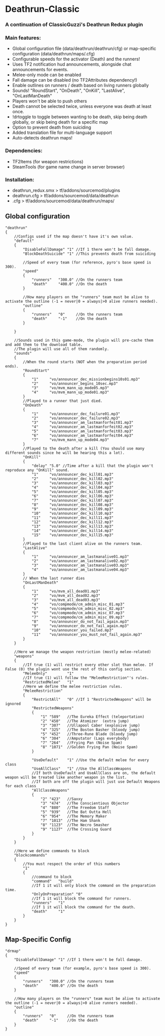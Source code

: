 # Deathrun-Classic
### A continuation of ClassicGuzzi's Deathrun Redux plugin

### Main features:
- Global configuration file (data/deathrun/deathrun/cfg) or map-specific configuration (data/deathrun/maps/<mapname>.cfg)
- Configurable speeds for the activator (Death) and the runners!
- Uses TF2 notification hud announcements, alongside chat announcements for events.
- Melee-only mode can be enabled
- Fall damage can be disabled (no TF2Attributes dependency!)
- Enable outlines on runners / death based on living runners globally
- Sounds! "RoundStart", "OnDeath", "OnKill", "LastAlive", "OnLastManDeath"
- Players won't be able to push others
- Death cannot be selected twice, unless everyone was death at least once.
- !drtoggle to toggle between wanting to be death, skip being death globally, or skip being death for a specific map
- Option to prevent death from suiciding
- Added translation file for multi-language support
- Auto-detects deathrun maps!

### Dependencies:
- TF2Items (for weapon restrictions)
- SteamTools (for game name change in server browser)
	
### Installation:
- deathrun_redux.smx > tf/addons/sourcemod/plugins
- deathrun.cfg > tf/addons/sourcemod/data/deathrun
- <map name>.cfg > tf/addons/sourcemod/data/deathrun/maps/

## Global configuration
```
"deathrun"
{
	//Configs used if the map doesn't have it's own value.
	"default"
	{
		"DisableFallDamage" "1"	//If 1 there won't be fall damage.
		"BlockDeathSuicide"	"1"	//This prevents death from suiciding
		
		//Speed of every team (for reference, pyro's base speed is 300).
		"speed"
		{
			"runners"	"300.0"	//On the runners team
			"death"		"400.0"	//On the death
		}
		
		//How many players on the "runners" team must be alive to activate the outline (-1 = never|0 = always|>0 alive runners needed).
		"outline"	
		{
			"runners"	"0"		//On the runners team
			"death"		"-1"	//On the death
		}
	
	}
		
	//Sounds used in this game-mode, the plugin will pre-cache them and add them to the download table.
	//The plugin will use all of them randomly.
	"sounds"
	{
		//When the round starts (NOT when the preparation period ends).
		"RoundStart"		
		{
			"1"		"vo/announcer_dec_missionbegins10s01.mp3"
			"2"		"vo/announcer_begins_10sec.mp3"
			"3"		"vo/mvm_mann_up_mode05.mp3"
			"4"		"vo/mvm_mann_up_mode01.mp3"
		}
		//Played to a runner that just died.
		"OnDeath"	
		{
			"1"		"vo/announcer_dec_failure01.mp3"
			"2"		"vo/announcer_dec_failure02.mp3"
			"3"		"vo/announcer_am_lastmanforfeit01.mp3"
			"4"		"vo/announcer_am_lastmanforfeit02.mp3"
			"5"		"vo/announcer_am_lastmanforfeit03.mp3"
			"6"		"vo/announcer_am_lastmanforfeit04.mp3"
			"7"		"vo/mvm_mann_up_mode04.mp3"
		}
		//Played to the death after a kill (You should use many different sounds since he will be hearing this a lot).
		"OnKill"
		{
			"delay"	"5.0" //Time after a kill that the plugin won't reproduce any "OnKill" sound.
			"1"		"vo/announcer_dec_kill01.mp3"
			"2"		"vo/announcer_dec_kill02.mp3"
			"3"		"vo/announcer_dec_kill03.mp3"
			"4"		"vo/announcer_dec_kill04.mp3"
			"5"		"vo/announcer_dec_kill05.mp3"
			"6"		"vo/announcer_dec_kill06.mp3"
			"7"		"vo/announcer_dec_kill07.mp3"
			"8"		"vo/announcer_dec_kill08.mp3"
			"9"		"vo/announcer_dec_kill09.mp3"
			"10"	"vo/announcer_dec_kill10.mp3"
			"11"	"vo/announcer_dec_kill11.mp3"
			"12"	"vo/announcer_dec_kill12.mp3"
			"13"	"vo/announcer_dec_kill13.mp3"
			"14"	"vo/announcer_dec_kill14.mp3"
			"15"	"vo/announcer_dec_kill15.mp3"
		}
		//Played to the last client alive on the runners team.
		"LastAlive"
		{
			"1"		"vo/announcer_am_lastmanalive01.mp3"
			"2"		"vo/announcer_am_lastmanalive02.mp3"
			"3"		"vo/announcer_am_lastmanalive03.mp3"
			"4"		"vo/announcer_am_lastmanalive04.mp3"
		}
		// When the last runner dies
		"OnLastManDeath"
		{
			"1"		"vo/mvm_all_dead01.mp3"
			"2"		"vo/mvm_all_dead02.mp3"
			"3"		"vo/mvm_all_dead03.mp3"
			"4"		"vo/compmode/cm_admin_misc_01.mp3"
			"5"		"vo/compmode/cm_admin_misc_02.mp3"
			"6"		"vo/compmode/cm_admin_misc_07.mp3"
			"7"		"vo/compmode/cm_admin_misc_09.mp3"
			"8"		"vo/announcer_do_not_fail_again.mp3"
			"9"		"vo/announcer_do_not_fail_again.mp3"
			"10"	"vo/announcer_you_failed.mp3"
			"11"	"vo/announcer_you_must_not_fail_again.mp3"
		}		
	}
	
	//Here we manage the weapon restriction (mostly melee-related)
	"weapons"
	{
		//If true (1) will restrict every other slot than melee. If False (0) the plugin wont use the rest of this config section.
		"MeleeOnly"			"1"		
		//If true (1) will follow the "MeleeRestriction"'s rules. 
		"RestrictedMelee"	"1"		
		//Here we define the melee restriction rules.
		"MeleeRestriction"
		{
			"RestrictAll"	"0"	//If 1 "RestrictedWeapons" will be ignored
			"RestrictedWeapons"
			{
				"1"	"589"	//The Eureka Effect (teleportation)
				"2"	"450"	//The Atomizer	(extra jump)
				"3"	"307"	//Ullapool Caber (explosive jump)
				"4"	"325"	//The Boston Basher (bloody jump)
				"5"	"452"	//Three-Rune Blade (bloody jump)
				"6"	"304"	//Amputator (Lags everybody)
				"7" "264"	//Frying Pan (Noise Spam)
				"8"	"1071"	//Golden Frying Pan (Noise Spam)
			}
			
			"UseDefault"	"1"	//Use the default melee for every class
			"UseAllClass"	"1"	//Use the AllClassWeapons
			//If both UseDefault and UseAllClass are on, the default weapon will be treated like another weapon in the list.
			//If both are off the plugin will just use Default Weapons for each class
			"AllClassWeapons"
			{
				"2"	"423"	//Saxxy
				"3"	"474"	//The Conscientious Objector
				"4"	"880"	//The Freedom Staff
				"5"	"939"	//The Bat Outta Hell
				"6"	"954"	//The Memory Maker
				"7"	"1013"	//The Ham Shank
				"8"	"1123"	//The Necro Smasher
				"9"	"1127"	//The Crossing Guard
			}
		}
	}
	
	//Here we define commands to block
	"blockcommands"
	{
		//You must respect the order of this numbers
		"1"
		{
			//command to block
			"command"	"build"		
			//If 1 it will only block the command on the preparation time.
			"OnlyOnPreparation"	"0"	
			//If 1 it will block the command for runners.
			"runners"	"1"		
			//If 1 it will block the command for the death.			
			"death"		"1"			
		}
	}
}
```

## Map-Specific Config
```
"drmap"
{
	"DisableFallDamage" "1"	//If 1 there won't be fall damage.
	
	//Speed of every team (for example, pyro's base speed is 300).
	"speed"
	{
		"runners"	"300.0"	//On the runners team
		"death"		"400.0"	//On the death
	}
	
	//How many players on the "runners" team must be alive to activate the outline (-1 = never|0 = always|>0 alive runners needed).
	"outline"	
	{
		"runners"	"0"		//On the runners team
		"death"		"-1"	//On the death
	}
}
```
